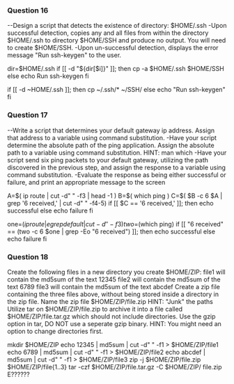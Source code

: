 ### Question 16
--Design a script that detects the existence of directory: $HOME/.ssh
-Upon successful detection, copies any and all files from within the directory $HOME/.ssh to directory $HOME/SSH and produce no output. You will need to create $HOME/SSH.
-Upon un-successful detection, displays the error message "Run ssh-keygen" to the user.

dir=$HOME/.ssh
if [[ -d "${dir[$i]}" ]]; then
cp -a $HOME/.ssh $HOME/SSH
else
echo Run ssh-keygen
fi

if [[ -d ~HOME/.ssh ]]; then
cp ~/.ssh/* ~/SSH/
else
echo "Run ssh-keygen"
fi

### Question 17
--Write a script that determines your default gateway ip address. Assign that address to a variable using command substitution.
-Have your script determine the absolute path of the ping application. Assign the absolute path to a variable using command substitution. HINT: man which
-Have your script send six ping packets to your default gateway, utilizing the path discovered in the previous step, and assign the response to a variable using command substitution.
-Evaluate the response as being either successful or failure, and print an appropriate message to the screen

A=$( ip route | cut -d" " -f3 | head -1 )
B=$( which ping )
C=$( $B -c 6 $A | grep '6 received,' | cut -d" " -f4-5)
if [[ $C == '6 received,' ]]; then
   echo successful
else
   echo failure
fi

one=$(ip route | egrep default | cut -d' ' -f3)
two=$(which ping)
if [[ "6 received" == $($two -c 6 $one | grep -Eo "6 received") ]]; then
echo successful
else
   echo failure
fi

### Question 18
Create the following files in a new directory you create $HOME/ZIP:
file1 will contain the md5sum of the text 12345
file2 will contain the md5sum of the text 6789
file3 will contain the md5sum of the text abcdef
Create a zip file containing the three files above, without being stored inside a directory in the zip file. Name the zip file $HOME/ZIP/file.zip
HINT: "Junk" the paths
Utilize tar on $HOME/ZIP/file.zip to archive it into a file called $HOME/ZIP/file.tar.gz which should not include directories. Use the gzip option in tar, DO NOT use a seperate gzip binary.
HINT: You might need an option to change directories first.

mkdir $HOME/ZIP
echo 12345 | md5sum | cut -d" " -f1 > $HOME/ZIP/file1
echo 6789 | md5sum | cut -d" " -f1 > $HOME/ZIP/file2
echo abcdef | md5sum | cut -d" " -f1 > $HOME/ZIP/file3
zip -j $HOME/ZIP/file.zip $HOME/ZIP/file{1..3}
tar -czf $HOME/ZIP/file.tar.gz -C $HOME/ZIP/ file.zip
E??????

